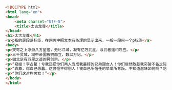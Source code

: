 
<BlogInfo id="351" title="3.段落标签" author="白日梦想猿" pv=0 read_times=0 pre_cost_time=0分19秒 category="html5学习" tag_list="['html5学习']" create_time="2020.07.14 14:20:51" update_time="2020.07.14 14:30:03" />

```html
<!DOCTYPE html>
<html lang="en">
<head>
    <meta charset="UTF-8">
    <title>太古龙尊</title>
</head>
<h1>太古龙尊</h1>
<a>p指的是段落标签，在网页中把文本有条理的显示出来，一般一段用一个p标签</a>
<body>
<p>天穹之上浮游八方星宿，无尽江域，凝有亿万武星，与武者遥相呼应。</p>
<p>三千灵域，域中帝国簇拥而立，数以万记。</p>
<p>偏北足有万里之遥的冥剑宗。</p>
<p>“窥姬！李占鳌！亏我还把你们两人当成我最好的兄弟跟女人！你们居然敢趁我突破不备之际联手来陷害我！”</p>
<p>“袁尊，你自己愚蠢，这可怪不得别人！被自己所信任的挚爱所背叛，不知道滋味如何啊？哈哈！”</p>
<p>“你们这对狗男女！”</p>
</body>
</html>
```
